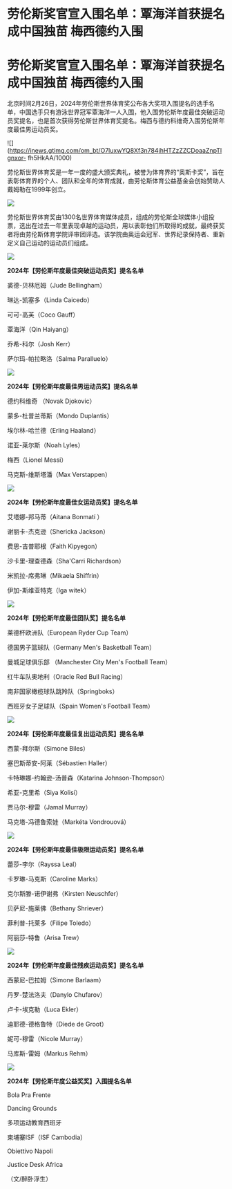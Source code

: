 # 劳伦斯奖官宣入围名单：覃海洋首获提名成中国独苗 梅西德约入围

# 劳伦斯奖官宣入围名单：覃海洋首获提名成中国独苗 梅西德约入围

北京时间2月26日，2024年劳伦斯世界体育奖公布各大奖项入围提名的选手名单，中国选手只有游泳世界冠军覃海洋一人入围，他入围劳伦斯年度最佳突破运动员奖提名，也是首次获得劳伦斯世界体育奖提名。梅西与德约科维奇入围劳伦斯年度最佳男运动员奖。

![](https://inews.gtimg.com/om_bt/O7luxwYQ8Xf3n784jhHTZzZZCDoaaZnpTlgnxor-
fh5HkAA/1000)

劳伦斯世界体育奖是一年一度的盛大颁奖典礼，被誉为体育界的“奥斯卡奖”，旨在表彰体育界的个人、团队和全年的体育成就，由劳伦斯体育公益基金会创始赞助人戴姆勒在1999年创立。

![](https://inews.gtimg.com/om_bt/O9H648NzqzsiltUUgzV0DnmUTxvgbtNWMnRcN8rxpjYDsAA/1000)

劳伦斯世界体育奖由1300名世界体育媒体成员，组成的劳伦斯全球媒体小组投票，选出在过去一年里表现卓越的运动员，用以表彰他们所取得的成就，最终获奖者将由劳伦斯体育学院评审团评选。该学院由奥运会冠军、世界纪录保持者、重新定义自己运动的运动员们组成。

![](https://inews.gtimg.com/om_bt/OMdgqVxdGdB9B_rnZpSqzqQi9uUhpq7tlNyi8yn2CdyGcAA/1000)

**2024年【劳伦斯年度最佳突破运动员奖】提名名单**

裘德-贝林厄姆（Jude Bellingham）

琳达-凯塞多（Linda Caicedo）

可可-高芙（Coco Gauff）

覃海洋（Qin Haiyang）

乔希-科尔（Josh Kerr）

萨尔玛-帕拉略洛（Salma Paralluelo）

![](https://inews.gtimg.com/om_bt/OnaT0DUvi0aOATD4Ckqa_4tqMfbcZM9vNumetTObg3JMYAA/1000)

**2024年【劳伦斯年度最佳男运动员奖】提名名单**

德约科维奇 （Novak Djokovic）

蒙多-杜普兰蒂斯（Mondo Duplantis）

埃尔林-哈兰德（Erling Haaland）

诺亚-莱尔斯（Noah Lyles）

梅西（Lionel Messi）

马克斯-维斯塔潘（Max Verstappen）

![](https://inews.gtimg.com/om_bt/Ozm65nMqrrKg28HR_PoPJQEepUNPibJB100TOPfkINn00AA/1000)

**2024年【劳伦斯年度最佳女运动员奖】提名名单**

艾塔娜-邦马蒂（Aitana Bonmatí ）

谢丽卡-杰克逊（Shericka Jackson）

费思-吉普耶根（Faith Kipyegon）

沙卡里-理查德森（Sha'Carri Richardson）

米凯拉-席弗琳（Mikaela Shiffrin）

伊加-斯维亚特克（Iga witek）

![](https://inews.gtimg.com/om_bt/OpNgi3sAjS5iQglNsfAvFFSFZHgoJg5mGS_8ic54RIaD0AA/1000)

**2024年【劳伦斯年度最佳团队奖】提名名单**

莱德杯欧洲队（European Ryder Cup Team）

德国男子篮球队（Germany Men's Basketball Team）

曼城足球俱乐部 （Manchester City Men's Football Team）

红牛车队奥地利（Oracle Red Bull Racing）

南非国家橄榄球队跳羚队（Springboks）

西班牙女子足球队（Spain Women's Football Team）

![](https://inews.gtimg.com/om_bt/O0CuF06Qadt5FZnimeqG9572r2NZ3mbuB_7Fs9s5YtO8AAA/1000)

**2024年【劳伦斯年度最佳复出运动员奖】提名名单**

西蒙-拜尔斯（Simone Biles）

塞巴斯蒂安-阿莱（Sébastien Haller）

卡特琳娜-约翰逊-汤普森（Katarina Johnson-Thompson）

希亚-克里希（Siya Kolisi）

贾马尔-穆雷（Jamal Murray）

马克塔-冯德鲁索娃（Markéta Vondrouová）

![](https://inews.gtimg.com/om_bt/Oh9aX17O0VNT4Kg4IVPnfQx3EzRSdG6n2FlLT1q-RD8VsAA/1000)

**2024年【劳伦斯年度最佳极限运动员奖】提名名单**

蕾莎-李尔（Rayssa Leal）

卡罗琳-马克斯（Caroline Marks）

克尔斯滕-诺伊谢弗（Kirsten Neuschfer）

贝萨尼-施莱佛（Bethany Shriever）

菲利普-托莱多（Filipe Toledo）

阿丽莎-特鲁（Arisa Trew）

![](https://inews.gtimg.com/om_bt/OZgB_HUYqNz5PkBLJB0G4lQTx4i52Qg93YHt8K-gVpp4EAA/1000)

**2024年【劳伦斯年度最佳残疾运动员奖】提名名单**

西蒙尼-巴拉姆（Simone Barlaam）

丹罗-楚法洛夫（Danylo Chufarov）

卢卡-埃克勒（Luca Ekler）

迪耶德-德格鲁特（Diede de Groot）

妮可-穆雷（Nicole Murray）

马库斯-雷姆（Markus Rehm）

![](https://inews.gtimg.com/om_bt/OszVIGxAYirrwoKXggO5CMVMX_3n1P4w-R3HqSI1S5mHIAA/1000)

**2024年【劳伦斯年度公益奖奖】入围提名名单**

Bola Pra Frente

Dancing Grounds

多项运动教育西班牙

柬埔寨ISF（ISF Cambodia）

Obiettivo Napoli

Justice Desk Africa

（文/醉卧浮生）

